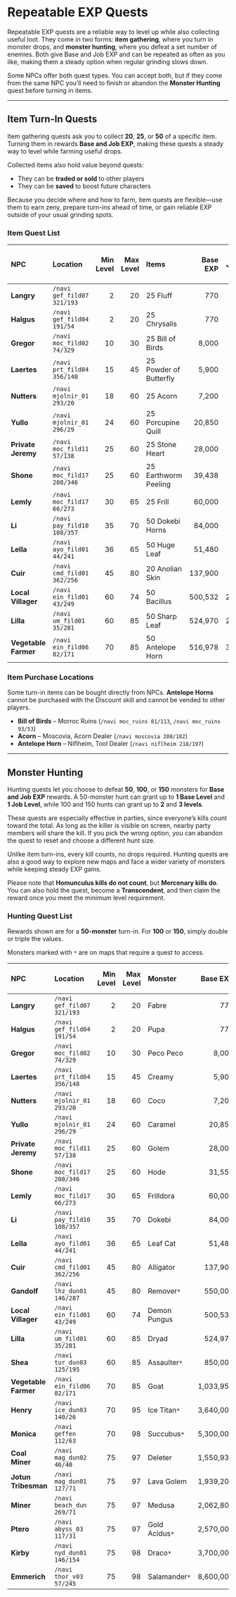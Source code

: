# Repeatable EXP Quests
Repeatable EXP quests are a reliable way to level up while also collecting useful loot. They come in two forms: **item gathering**, where you turn in monster drops, and **monster hunting**, where you defeat a set number of enemies. Both give Base and Job EXP and can be repeated as often as you like, making them a steady option when regular grinding slows down.  

Some NPCs offer both quest types. You can accept both, but if they come from the same NPC you’ll need to finish or abandon the **Monster Hunting** quest before turning in items.  



---

## Item Turn-In Quests

Item gathering quests ask you to collect **20**, **25**, or **50** of a specific item. Turning them in rewards **Base and Job EXP**, making these quests a steady way to level while farming useful drops.  

Collected items also hold value beyond quests:  
- They can be **traded or sold** to other players  
- They can be **saved** to boost future characters  

Because you decide where and how to farm, item quests are flexible—use them to earn zeny, prepare turn-ins ahead of time, or gain reliable EXP outside of your usual grinding spots.    

### Item Quest List

| NPC | Location | Min Level | Max Level | Items | Base EXP | Job EXP | Base EXP Per Item | Job EXP Per Item |
|:---|:---|---:|---:|:---|---:|---:|---:|---:|
| **Langry** | `/navi gef_fild07 321/193` | 2 | 20 | 25 Fluff | 770 | 60 | 30 | 2 |
| **Halgus** | `/navi gef_fild04 191/54` | 2 | 20 | 25 Chrysalis | 770 | 60 | 30 | 2 |
| **Gregor** | `/navi moc_fild02 74/329` | 10 | 30 | 25 Bill of Birds | 8,000 | 4,000 | 320 | 160 |
| **Laertes** | `/navi prt_fild04 356/148` | 15 | 45 | 25 Powder of Butterfly | 5,900 | 2,250 | 236 | 90 |
| **Nutters** | `/navi mjolnir_01 293/20` | 18 | 60 | 25 Acorn | 7,200 | 7,810 | 288 | 312 |
| **Yullo** | `/navi mjolnir_01 296/29` | 24 | 60 | 25 Porcupine Quill | 20,850 | 12,544 | 834 | 510 |
| **Private Jeremy** | `/navi moc_fild11 57/138` | 25 | 60 | 25 Stone Heart | 28,000 | 18,000 | 1,120 | 720 |
| **Shone** | `/navi moc_fild17 208/346` | 25 | 60 | 25 Earthworm Peeling | 39,438 | 28,120 | 1,577 | 1,124 |
| **Lemly** | `/navi moc_fild17 66/273` | 30 | 65 | 25 Frill | 60,000 | 46,000 | 2,400 | 1,840 |
| **Li** | `/navi pay_fild10 108/357` | 35 | 70 | 50 Dokebi Horns | 84,000 | 72,000 | 1,680 | 1,440 |
| **Lella** | `/navi ayo_fild01 44/241` | 36 | 65 | 50 Huge Leaf | 51,480 | 63,024 | 1,029 | 1,260 |
| **Cuir** | `/navi cmd_fild01 362/256` | 45 | 80 | 20 Anolian Skin | 137,900 | 86,600 | 6,895 | 4,330 |
| **Local Villager** | `/navi ein_fild01 43/249` | 60 | 74 | 50 Bacillus | 500,532 | 288,904 | 10,010 | 5,778 |
| **Lilla** | `/navi um_fild01 35/281` | 60 | 85 | 50 Sharp Leaf | 524,970 | 283,670 | 10,499 | 5,673 |
| **Vegetable Farmer** | `/navi ein_fild06 82/171` | 70 | 85 | 50 Antelope Horn | 516,978 | 310,310 | 10,339 | 6,206 |


### Item Purchase Locations
Some turn-in items can be bought directly from NPCs. **Antelope Horns** cannot be purchased with the Discount skill and cannot be vended to other players.  

- **Bill of Birds** – Morroc Ruins (`/navi moc_ruins 81/113`, `/navi moc_ruins 93/53`)  
- **Acorn** – Moscovia, Acorn Dealer (`/navi moscovia 208/182`)  
- **Antelope Horn** – Niflheim, Tool Dealer (`/navi niflheim 218/197`)  



---

## Monster Hunting

Hunting quests let you choose to defeat **50**, **100**, or **150** monsters for **Base and Job EXP** rewards. A 50-monster hunt can grant up to **1 Base Level** and **1 Job Level**, while 100 and 150 hunts can grant up to **2** and **3 levels**.  

These quests are especially effective in parties, since everyone’s kills count toward the total. As long as the killer is visible on screen, nearby party members will share the kill. If you pick the wrong option, you can abandon the quest to reset and choose a different hunt size.  

Unlike item turn-ins, every kill counts, no drops required. Hunting quests are also a good way to explore new maps and face a wider variety of monsters while keeping steady EXP gains.  

Please note that **Homunculus kills do not count**, but **Mercenary kills do**. You can also hold the quest, become a **Transcendent**, and then claim the reward once you meet the minimum level requirement.  

### Hunting Quest List
Rewards shown are for a **50-monster** turn-in. For **100** or **150**, simply double or triple the values.  

Monsters marked with `*` are on maps that require a quest to access.  

| NPC | Location | Min Level | Max Level | Monster | Base EXP | Job EXP | Base EXP Per Monster | Job EXP Per Monster |
|:---|:---|---:|---:|:---|---:|---:|---:|---:|
| **Langry** | `/navi gef_fild07 321/193` | 2 | 20 | Fabre | 770 | 60 | 15 | 1 |
| **Halgus** | `/navi gef_fild04 191/54` | 2 | 20 | Pupa | 770 | 60 | 15 | 1 |
| **Gregor** | `/navi moc_fild02 74/329` | 10 | 30 | Peco Peco | 8,000 | 4,000 | 160 | 80 |
| **Laertes** | `/navi prt_fild04 356/148` | 15 | 45 | Creamy | 5,900 | 2,250 | 118 | 45 |
| **Nutters** | `/navi mjolnir_01 293/20` | 18 | 60 | Coco | 7,200 | 7,810 | 144 | 156 |
| **Yullo** | `/navi mjolnir_01 296/29` | 24 | 60 | Caramel | 20,850 | 12,544 | 417 | 251 |
| **Private Jeremy** | `/navi moc_fild11 57/138` | 25 | 60 | Golem | 28,000 | 18,000 | 560 | 360 |
| **Shone** | `/navi moc_fild17 208/346` | 25 | 60 | Hode | 31,550 | 22,500 | 631 | 450 |
| **Lemly** | `/navi moc_fild17 66/273` | 30 | 65 | Frilldora | 60,000 | 46,000 | 1,200 | 900 |
| **Li** | `/navi pay_fild10 108/357` | 35 | 70 | Dokebi | 84,000 | 72,000 | 1,680 | 1,440 |
| **Lella** | `/navi ayo_fild01 44/241` | 36 | 65 | Leaf Cat | 51,480 | 63,024 | 1,029 | 1,260 |
| **Cuir** | `/navi cmd_fild01 362/256` | 45 | 80 | Alligator | 137,900 | 86,600 | 6,895 | 4,330 |
| **Gandolf** | `/navi lhz_dun01 146/287` | 45 | 80 | Remover`*` | 550,000 | 340,000 | 11,000 | 6,800 |
| **Local Villager** | `/navi ein_fild01 43/249` | 60 | 74 | Demon Pungus | 500,532 | 288,904 | 10,010 | 5,778 |
| **Lilla** | `/navi um_fild01 35/281` | 60 | 85 | Dryad | 524,970 | 283,670 | 10,499 | 5,673 |
| **Shea** | `/navi tur_dun03 125/195` | 60 | 85 | Assaulter`*` | 850,000 | 550,000 | 17,000 | 11,000 |
| **Vegetable Farmer** | `/navi ein_fild06 82/171` | 70 | 85 | Goat | 1,033,956 | 620,620 | 20,680 | 12,413 |
| **Henry** | `/navi ice_dun03 140/26` | 70 | 95 | Ice Titan`*` | 3,640,000 | 2,600,000 | 72,800 | 52,000 |
| **Monica** | `/navi geffen 112/63` | 70 | 98 | Succubus`*` | 5,300,000 | 3,800,000 | 106,000 | 76,000 |
| **Coal Miner** | `/navi mag_dun02 46/40` | 75 | 97 | Deleter | 1,550,936 | 930,932 | 31,019 | 18,619 |
| **Jotun Tribesman** | `/navi mag_dun01 127/71` | 75 | 97 | Lava Golem | 1,939,200 | 1,162,800| 38,784 | 23,256 |
| **Miner** | `/navi beach_dun 269/71` | 75 | 97 | Medusa | 2,062,800 | 1,409,100 | 41,256 | 28,182 |
| **Ptero** | `/navi abyss_03 117/31` | 75 | 97 | Gold Acidus`*` | 2,570,000 | 1,630,000 | 51,400 | 32,600 |
| **Kirby** | `/navi nyd_dun01 146/154` | 75 | 98 | Draco`*` | 3,700,000 | 2,800,000 | 74,000 | 56,000 |
| **Emmerich** | `/navi thor_v03 57/245` | 75 | 98 | Salamander`*` | 8,600,000 | 6,200,000 | 172,000 | 124,000 |